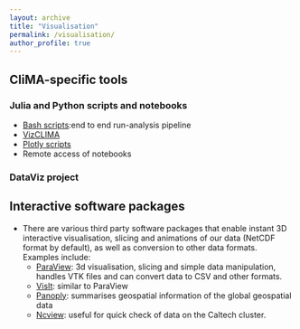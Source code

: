 ```yaml
---
layout: archive
title: "Visualisation"
permalink: /visualisation/
author_profile: true
---
```


## CliMA-specific tools

### Julia and Python scripts and notebooks
- [Bash scripts](_visualisation/slurm_bash_scripts.md):end to end run-analysis pipeline
- [VizCLIMA](https://github.com/CliMA/VizCLIMA.jl)
- [Plotly scripts](/_visualisation/plotly_scripts.md)
- Remote access of notebooks

### DataViz project

## Interactive software packages
- There are various third party software packages that enable instant 3D interactive visualisation, slicing and animations of our data (NetCDF format by default), as well as conversion to other data formats. Examples include:
  - [ParaView](https://www.paraview.org): 3d visualisation, slicing and simple data manipulation, handles VTK files and can convert data to CSV and other formats.
  - [VisIt](https://visitusers.org/index.php?title=Main_Page): similar to ParaView
  - [Panoply](https://www.giss.nasa.gov/tools/panoply/): summarises geospatial information of the global geospatial data
  - [Ncview](http://meteora.ucsd.edu/~pierce/ncview_home_page.html): useful for quick check of data on the Caltech cluster.
